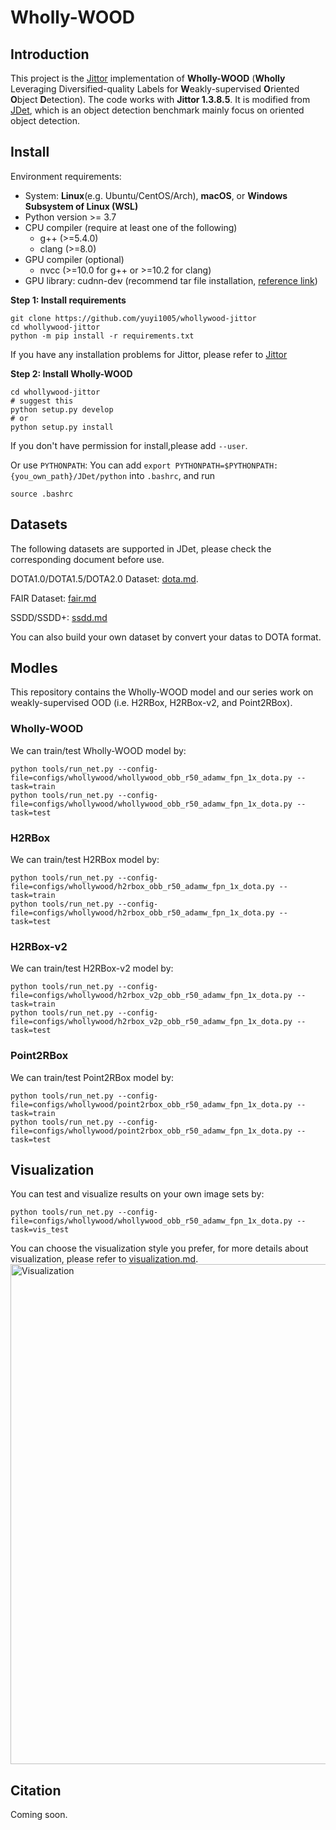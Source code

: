 # Wholly-WOOD
## Introduction
This project is the [Jittor](https://github.com/Jittor/jittor) implementation of **Wholly-WOOD** (**Wholly** Leveraging Diversified-quality Labels for **W**eakly-supervised **O**riented **O**bject **D**etection). The code works with **Jittor 1.3.8.5**. It is modified from [JDet](https://github.com/Jittor/JDet), which is an object detection benchmark mainly focus on oriented object detection.

## Install
Environment requirements:

* System: **Linux**(e.g. Ubuntu/CentOS/Arch), **macOS**, or **Windows Subsystem of Linux (WSL)**
* Python version >= 3.7
* CPU compiler (require at least one of the following)
    * g++ (>=5.4.0)
    * clang (>=8.0)
* GPU compiler (optional)
    * nvcc (>=10.0 for g++ or >=10.2 for clang)
* GPU library: cudnn-dev (recommend tar file installation, [reference link](https://docs.nvidia.com/deeplearning/cudnn/install-guide/index.html#installlinux-tar))

**Step 1: Install requirements**
```shell
git clone https://github.com/yuyi1005/whollywood-jittor
cd whollywood-jittor
python -m pip install -r requirements.txt
```
If you have any installation problems for Jittor, please refer to [Jittor](https://github.com/Jittor/jittor)

**Step 2: Install Wholly-WOOD**
 
```shell
cd whollywood-jittor
# suggest this 
python setup.py develop
# or
python setup.py install
```
If you don't have permission for install,please add ```--user```.

Or use ```PYTHONPATH```: 
You can add ```export PYTHONPATH=$PYTHONPATH:{you_own_path}/JDet/python``` into ```.bashrc```, and run
```shell
source .bashrc
```

## Datasets
The following datasets are supported in JDet, please check the corresponding document before use. 

DOTA1.0/DOTA1.5/DOTA2.0 Dataset: [dota.md](docs/dota.md).

FAIR Dataset: [fair.md](docs/fair.md)

SSDD/SSDD+: [ssdd.md](docs/ssdd.md)

You can also build your own dataset by convert your datas to DOTA format.

## Modles
This repository contains the Wholly-WOOD model and our series work on weakly-supervised OOD (i.e. H2RBox, H2RBox-v2, and Point2RBox).

### Wholly-WOOD
We can train/test Wholly-WOOD model by:
```shell
python tools/run_net.py --config-file=configs/whollywood/whollywood_obb_r50_adamw_fpn_1x_dota.py --task=train
python tools/run_net.py --config-file=configs/whollywood/whollywood_obb_r50_adamw_fpn_1x_dota.py --task=test
```

### H2RBox
We can train/test H2RBox model by:
```shell
python tools/run_net.py --config-file=configs/whollywood/h2rbox_obb_r50_adamw_fpn_1x_dota.py --task=train
python tools/run_net.py --config-file=configs/whollywood/h2rbox_obb_r50_adamw_fpn_1x_dota.py --task=test
```

### H2RBox-v2
We can train/test H2RBox-v2 model by:
```shell
python tools/run_net.py --config-file=configs/whollywood/h2rbox_v2p_obb_r50_adamw_fpn_1x_dota.py --task=train
python tools/run_net.py --config-file=configs/whollywood/h2rbox_v2p_obb_r50_adamw_fpn_1x_dota.py --task=test
```

### Point2RBox
We can train/test Point2RBox model by:
```shell
python tools/run_net.py --config-file=configs/whollywood/point2rbox_obb_r50_adamw_fpn_1x_dota.py --task=train
python tools/run_net.py --config-file=configs/whollywood/point2rbox_obb_r50_adamw_fpn_1x_dota.py --task=test
```

## Visualization
You can test and visualize results on your own image sets by:
```shell
python tools/run_net.py --config-file=configs/whollywood/whollywood_obb_r50_adamw_fpn_1x_dota.py --task=vis_test
```
You can choose the visualization style you prefer, for more details about visualization, please refer to [visualization.md](docs/visualization.md).
<img src="https://github.com/Jittor/JDet/blob/visualization/docs/images/vis2.jpg?raw=true" alt="Visualization" width="800"/>

## Citation
Coming soon.
